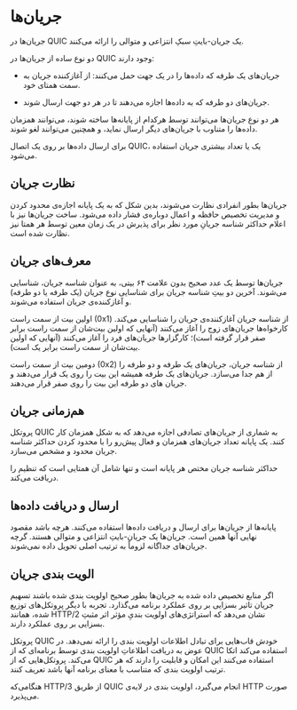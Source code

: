 # جریان‌ها

جریان‌ها در QUIC یک جریان-بایتِ سبکِ انتزاعی و متوالی را ارائه می‌کنند.

دو نوع ساده از جریان‌ها در QUIC وجود دارند:

- جریان‌های یک طرفه که داده‌ها را در یک جهت حمل می‌کنند: از آغازکننده جریان به سمت همتای خود.

- جریان‌های دو طرفه که به داده‌ها اجازه می‌دهند تا در هر دو جهت ارسال شوند.

هر دو نوع جریان‌ها می‌توانند توسط هرکدام از پایانه‌ها ساخته شوند، می‌توانند همزمان داده‌ها را متناوب با جریان‌های دیگر ارسال نماید، و همچنین می‌توانند لغو شوند.

برای ارسال داده‌ها بر روی یک اتصال QUIC، یک یا تعداد بیشتری جریان استفاده می‌شود.

## نظارت جریان

جریان‌ها بطور انفرادی نظارت می‌شوند، بدین شکل که به یک پایانه اجازه‌ی محدود کردن و مدیریت تخصیص حافظه و اعمال دوباره‌ی فشار داده می‌شود. ساخت جریان‌ها نیز با اعلام حداکثر شناسه جریانِ مورد نظر برای پذیرش در یک زمان معین توسط هر همتا‌ نیز نظارت شده است.

## معرف‌های جریان

جریان‌ها توسط یک عدد صحیح بدون علامت ۶۴ بیتی، به عنوان شناسه جریان، شناسایی می‌شوند. آخرین دو بیتِ شناسه جریان برای شناسایی نوع جریان (یک طرفه یا دو طرفه) و آغازکننده‌ی جریان استفاده می‌شوند.

اولین بیت از سمت راست (0x1) از شناسه جریان آغازکننده‌ی جریان را شناسایی می‌کند. کارخواه‌ها جریان‌های زوج را آغاز می‌کنند (آنهایی که اولین بیت‌شان از سمت راست برابر صفر قرار گرفته است)؛ کارگزار‌ها جریان‌های فرد را آغاز می‌کنند (آنهایی که اولین بیت‌شان از سمت راست برابر یک است).

دومین بیت از سمت راست (0x2) از شناسه جریان، جریان‌های یک طرفه و دو طرفه را از هم جدا می‌سازد. جریان‌های یک طرفه همیشه این بیت را روی یک قرار می‌دهند و جریان ‌های دو طرفه این بیت را روی صفر قرار می‌دهند.

## هم‌زمانی جریان 

پروتکل QUIC به شماری از جریان‌های تصادفی اجازه می‌دهد که به شکل همزمان کار کنند. یک پایانه تعداد جریان‌های همزمان و فعال پیش‌رو را با محدود کردن حداکثر شناسه جریان محدود و مشخص می‌سازد.

حداکثر شناسه جریان مختص هر پایانه‌ است و تنها شامل آن همتایی است که تنظیم را دریافت می‌کند.

## ارسال و دریافت داده‌ها

پایانه‌ها از جریان‌ها برای ارسال و دریافت داده‌ها استفاده می‌کنند. هرچه باشد مقصود نهایی آنها همین است. جریان‌ها یک جریان-بایتِ انتزاعی و متوالی هستند. گرچه جریان‌های جداگانه لزوماً به ترتیب اصلی تحویل داده نمی‌شوند.

## الویت بندی جریان

اگر منابع تخصیص داده شده به جریان‌ها بطور صحیح اولویت بندی شده باشند تسهیم جریان تاثیر بسزایی بر روی عملکرد برنامه می‌گذارد. تجربه با دیگر پروتکل‌های توزیع شده، همانند HTTP/2 نشان می‌دهد که استراتژی‌های اولویت بندیِ مؤثر اثر مثبتِ بسزایی بر روی عملکرد دارند.

پروتکل QUIC خودش قاب‌هایی برای تبادل اطلاعات اولویت بندی را ارائه نمی‌دهد. در عوض به دریافت اطلاعاتِ اولویت بندی توسط برنامه‌ای که از QUIC استفاده می‌کند اتکا می‌کند. پروتکل‌هایی که از QUIC استفاده می‌کنند این امکان و قابلیت را دارند که هر ترتیب اولویت بندی که متناسب با معنای برنامه آنها باشد تعریف کنند.

هنگامی‌که HTTP/3 از طریق QUIC انجام می‌گیرد، اولویت بندی در لایه‌ی HTTP صورت می‌پذیرد.
